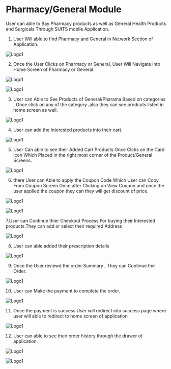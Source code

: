# Pharmacy/General Module

User can able to Bay Pharmacy products as well as General Health Products and Surgicals Through SUITS mobile Application.

1. User Will able to find Pharmacy and General in Network Section of Application.

![Logo1](./images/mobile/lab-module/Lab0.jpg)

2. Once the User Clicks on Pharmacy or General, User Will Navigate into Home Screen of Pharmacy or General.

![Logo1](./images/mobile/pharma/pharma1.jpg)

![Logo1](./images/mobile/pharma/pharma2.jpg)

3. User can Able to See Products of General/Pharama Based on categories , Once click on any of the category ,also they can see prodcuts listed in home screen as well.

![Logo1](./images/mobile/pharma/pharma3.jpg)

4. User can add the Interested products into their cart.

![Logo1](./images/mobile/pharma/pharma4.jpg)

5. User Can able to see their Added Cart Products Once Clcks on the Card icon Which Placed in the right most corner of the Product/General Screens.

![Logo1](./images/mobile/pharma/pharma5.jpg)

6. there User can Able to apply the Coupon Code Which User can Copy From Coupon Screen Once after Clicking on View Coupon.and once the user applied the coupon they can they will get discount of price.

![Logo1](./images/mobile/pharma/pharma6.jpg)

![Logo1](./images/mobile/pharma/pharma7.jpg)

7.User can Continue thier Checkout Process For buying their Interested products.They can add or select their required Address

![Logo1](./images/mobile/pharma/pharma8.jpg)

8. User can able added their prescription details

![Logo1](./images/mobile/pharma/pharma9.jpg)

9. Once the User reviewd the order Summary , They can Continue the Order.

![Logo1](./images/mobile/pharma/pharma10.jpg)

10. User can Make the payment to complete the order.

![Logo1](./images/mobile/pharma/pharma11.jpg)

11. Once the payment is success User will redirect into success page where user will able to redirect to home screen of application

![Logo1](./images/mobile/pharma/pharma12.jpg)

12. User can able to see their order history through the drawer of application.

![Logo1](./images/mobile/pharma/pharma13.jpg)

![Logo1](./images/mobile/pharma/pharma14.jpg)
